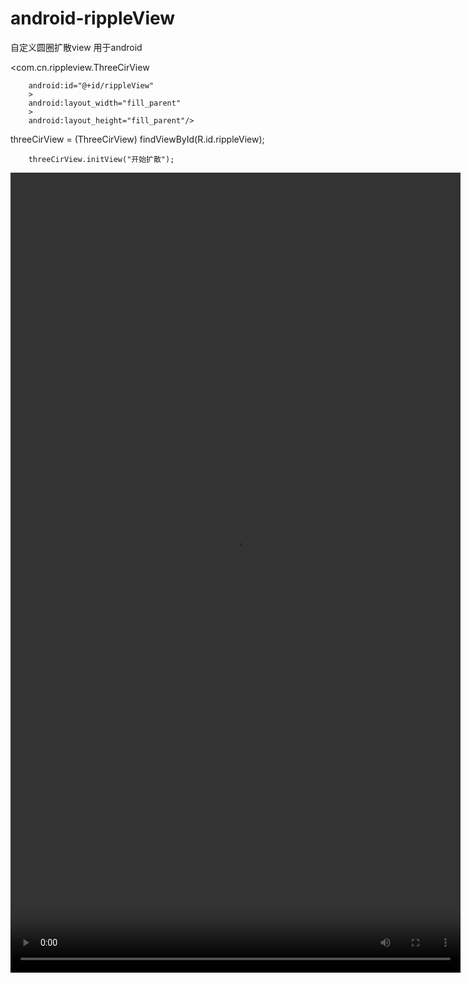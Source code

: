 # android-rippleView
自定义圆圈扩散view
用于android
>
 <com.cn.rippleview.ThreeCirView
 >
        android:id="@+id/rippleView"
        >
        android:layout_width="fill_parent"
        >
        android:layout_height="fill_parent"/>
>
threeCirView = (ThreeCirView) findViewById(R.id.rippleView);
>
        threeCirView.initView("开始扩散");
>
<!--<p hidden>![CHI](https://github.com/nicccccccccce/designAndBinding/blob/design-master/app/src/main/res/raw/design.gif)</p>-->

<!--<img src="https://github.com/nicccccccccce/documents/blob/master/android-rippleview.mp4" height="50%" width="50%" />-->

<video height="1280" width="720" controls="controls">
  <source src="https://github.com/nicccccccccce/documents/blob/master/android-rippleview.mp4" type="video/mp4">
Your browser does not support the video tag.
</video>

